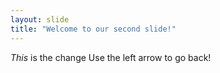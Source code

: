 ```yaml
---
layout: slide
title: "Welcome to our second slide!"
---
```

_This_ is the change
Use the left arrow to go back!
